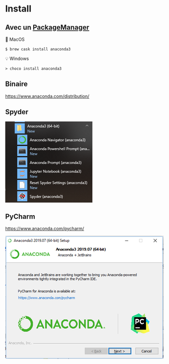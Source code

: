 # Install


## Avec un [PackageManager](https://github.com/CollegeBoreal/Tutoriels/tree/master/P.Plateformes/P.PackageManager)

:apple: MacOS

```
$ brew cask install anaconda3
```

:bulb: Windows

```
> choco install anaconda3
```



## Binaire

https://www.anaconda.com/distribution/


## Spyder

![image](images/Spyder.png)


## PyCharm

https://www.anaconda.com/pycharm/

![image](images/Install.png)
